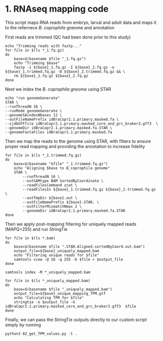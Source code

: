 # 1. RNAseq mapping code

This script maps RNA reads from embryo, larval and adult data and maps it to the refernece _B. coprophila_ gneome and annotation 

First reads are trimmed (QC had been done prior to this study)
```
echo "Trimming reads with fastp..."
for file in $(ls *_1.fq.gz)
do
	base=$(basename $file "_1.fq.gz")
	echo "Trimming $base"
  	fastp -i ${base}_1.fq.gz -I ${base}_2.fq.gz -o ${base}_1.trimmed.fq.gz -O ${base}_2.trimmed.fq.gz && \
  	rm ${base}_1.fq.gz ${base}_2.fq.gz
done
```
Next we index the _B. coprophila gneome_ using STAR 
```
echo "run genomeGenerate"
STAR \
--runThreadN 16 \
--runMode genomeGenerate \
--genomeSAindexNbases 12 \
--outFileNamePrefix idBraCopr2.1.primary.masked.fa \
--sjdbGTFfile idBraCopr2.1.primary.masked_core_and_grc_braker3.gff3  \
--genomeDir idBraCopr2.1.primary.masked.fa.STAR \
--genomeFastaFiles idBraCopr2.1.primary.masked.fa
```
Then we map the reads to the genome using STAR, with filters to ensure proper read mapping and providing the annotation to increase fidelity 
```
for file in $(ls *_1.trimmed.fq.gz)
do
    base=$(basename "$file" "_1.trimmed.fq.gz")
    echo "Aligning $base to B_coprophila genome"
    STAR \
        --runThreadN 16 \
        --outSAMtype BAM SortedByCoordinate \
        --readFilesCommand zcat \
        --readFilesIn ${base}_1.trimmed.fq.gz ${base}_2.trimmed.fq.gz \
        --outTmpDir ${base}.out \
        --outFileNamePrefix ${base}.STAR. \
        --outFilterMismatchNmax 2 \
        --genomeDir idBraCopr2.1.primary.masked.fa.STAR
done
```
Then we apply post-mapping filtering for uniquely mapped reads (MAPQ=255) and run StringTie
```
for file in $(ls *.bam)
do
    base=$(basename $file ".STAR.Aligned.sortedByCoord.out.bam")
    output_file=${base}_uniquely_mapped.bam
    echo "Filtering unique reads for $file"
    samtools view -@ 16 -q 255 -b $file > $output_file
done

samtools index -M *_uniquely_mapped.bam

for file in $(ls *_uniquely_mapped.bam)
do
    base=$(basename $file "_uniquely_mapped.bam")
    output_file=${base}_unique_mapping_TPM.gtf
    echo "Calculating TPM for $file"
    stringtie -o $output_file -G idBraCopr2.1.primary.masked_core_and_grc_braker3.gff3  $file
done
```
Finally, we can pass the StringTie outputs directly to our custom script simply by running
```
python3 02_get_TPM_values.py -t .
```
